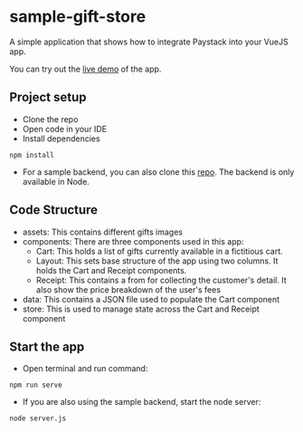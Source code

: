 # sample-gift-store
A simple application that shows how to integrate Paystack into your VueJS app.

You can try out the [live demo](https://doc-gift-store.netlify.app/) of the app.


## Project setup
- Clone the repo
- Open code in your IDE
- Install dependencies
```
npm install
```
- For a sample backend, you can also clone this [repo](https://github.com/PaystackOSS/sample-backend). The backend is only available in Node.

## Code Structure
- assets: This contains different gifts images
- components: There are three components used in this app:
  - Cart: This holds a list of gifts currently available in a fictitious cart.
  - Layout: This sets base structure of the app using two columns. It holds the Cart and Receipt components.
  - Receipt: This contains a from for collecting the customer's detail. It also show the price breakdown of the user's fees
- data: This contains a JSON file used to populate the Cart component
- store: This is used to manage state across the Cart and Receipt component

## Start the app
- Open terminal and run command:
```
npm run serve
```
- If you are also using the sample backend, start the node server:
```
node server.js
```
